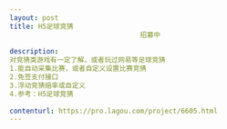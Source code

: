 ```yaml
---                
layout: post       
title: H5足球竞猜
                                招募中
           
description: 
对竞猜类游戏有一定了解，或者玩过网易等足球竞猜
1.能自动采集比赛，或者自定义设置比赛竞猜
2.免签支付接口
3.浮动竞猜赔率或自定义
4.参考：H5足球竞猜
     
contenturl: https://pro.lagou.com/project/6605.html      
---                 
```

